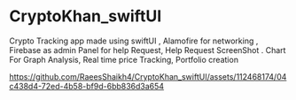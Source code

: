 # CryptoKhan_swiftUI
Crypto Tracking app made using swiftUI , Alamofire for networking , Firebase as admin Panel for help Request, Help Request ScreenShot . Chart For Graph Analysis, Real time price Tracking, Portfolio creation


https://github.com/RaeesShaikh4/CryptoKhan_swiftUI/assets/112468174/04c438d4-72ed-4b58-bf9d-6bb836d3a654

